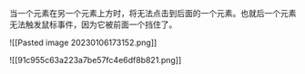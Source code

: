 当一个元素在另一个元素上方时，将无法点击到后面的一个元素。也就后一个元素无法触发鼠标事件，因为它被前面一个挡住了。

![[Pasted image 20230106173152.png]]

![[91c955c63a223a7be57fc4e6df8b821.png]]